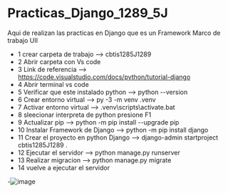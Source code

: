 # Practicas_Django_1289_5J
Aqui de realizan las practicas en Django que es un Framework Marco de trabajo UII
- 1 crear carpeta de trabajo --> cbtis1285J1289
- 2 Abrir carpeta con Vs code
- 3 Link de referencia --> https://code.visualstudio.com/docs/python/tutorial-django
- 4 Abrir terminal vs code
- 5 Verificar que este instalado python --> python --version
- 6 Crear entorno virtual --> py -3 -m venv .venv
- 7 Activar entorno virtual --> .venv\scripts\activate.bat
- 8 sleecionar interpreta de python  presione F1
- 9  Actualizar pip --> python -m pip install --upgrade pip
- 10 Instalar Framework de Django --> python -m pip install django
- 11 Crear el proyecto en python Django --> django-admin startproject cbtis1285J1289 .
- 12 Ejecutar el servidor --> python manage.py runserver
- 13 Realizar migracion --> python manage.py migrate
- 14 vuelve a ejecutar el servidor

-![image](https://github.com/user-attachments/assets/2244b42c-25b6-43df-aac0-30503ee06bfa)

